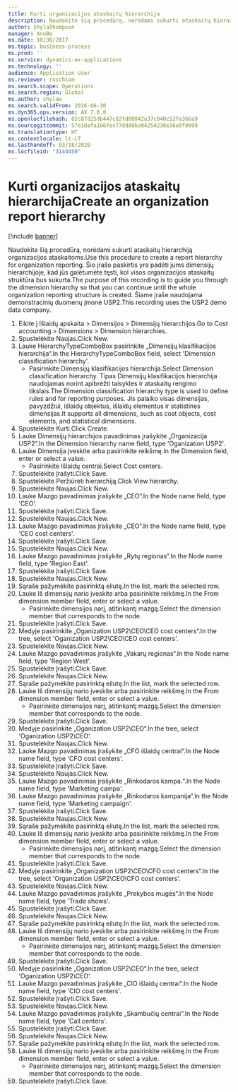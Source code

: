 ```yaml
---
title: Kurti organizacijos ataskaitų hierarchija
description: Naudokite šią procedūrą, norėdami sukurti ataskaitų hierarchiją organizacijos ataskaitoms.
author: ShylaThompson
manager: AnnBe
ms.date: 10/30/2017
ms.topic: business-process
ms.prod: ''
ms.service: dynamics-ax-applications
ms.technology: ''
audience: Application User
ms.reviewer: roschlom
ms.search.scope: Operations
ms.search.region: Global
ms.author: shylaw
ms.search.validFrom: 2016-06-30
ms.dyn365.ops.version: AX 7.0.0
ms.openlocfilehash: 02c87d25db447c82fd00042a37c040c52fa366a9
ms.sourcegitcommit: 57e1dafa186fec77ddd8ba9425d238e36e0f0998
ms.translationtype: HT
ms.contentlocale: lt-LT
ms.lasthandoff: 03/18/2020
ms.locfileid: "3144450"
---
```

# <a name="create-an-organization-report-hierarchy"></a><span data-ttu-id="e2910-103">Kurti organizacijos ataskaitų hierarchija</span><span class="sxs-lookup"><span data-stu-id="e2910-103">Create an organization report hierarchy</span></span>

[!include [banner](../../includes/banner.md)]

<span data-ttu-id="e2910-104">Naudokite šią procedūrą, norėdami sukurti ataskaitų hierarchiją organizacijos ataskaitoms.</span><span class="sxs-lookup"><span data-stu-id="e2910-104">Use this procedure to create a report hierarchy for organization reporting.</span></span> <span data-ttu-id="e2910-105">Šio įrašo paskirtis yra padėti jums dimensijų hierarchijoje, kad jūs galėtumėte tęsti, kol visos organizacijos ataskaitų struktūra bus sukurta.</span><span class="sxs-lookup"><span data-stu-id="e2910-105">The purpose of this recording is to guide you through the dimension hierarchy so that you can continue until the whole organization reporting structure is created.</span></span> <span data-ttu-id="e2910-106">Šiame įraše naudojama demonstracinių duomenų įmonė USP2.</span><span class="sxs-lookup"><span data-stu-id="e2910-106">This recording uses the USP2 demo data company.</span></span>

1. <span data-ttu-id="e2910-107">Eikite į Išlaidų apskaita > Dimensijos > Dimensijų hierarchijos.</span><span class="sxs-lookup"><span data-stu-id="e2910-107">Go to Cost accounting > Dimensions > Dimension hierarchies.</span></span>
2. <span data-ttu-id="e2910-108">Spustelėkite Naujas.</span><span class="sxs-lookup"><span data-stu-id="e2910-108">Click New.</span></span>
3. <span data-ttu-id="e2910-109">Lauke HierarchyTypeComboBox pasirinkite „Dimensijų klasifikacijos hierarchija“.</span><span class="sxs-lookup"><span data-stu-id="e2910-109">In the HierarchyTypeComboBox field, select 'Dimension classification hierarchy'.</span></span>
    * <span data-ttu-id="e2910-110">Pasirinkite Dimensijų klasifikacijos hierarchija.</span><span class="sxs-lookup"><span data-stu-id="e2910-110">Select Dimension classification hierarchy.</span></span> <span data-ttu-id="e2910-111">Tipas Dimensijų klasifikacijos hierarchija naudojamas norint apibrėžti taisykles ir ataskaitų rengimo tikslais.</span><span class="sxs-lookup"><span data-stu-id="e2910-111">The Dimension classification hierarchy type is used to define rules and for reporting purposes.</span></span> <span data-ttu-id="e2910-112">Jis palaiko visas dimensijas, pavyzdžiui, išlaidų objektus, išlaidų elementus ir statistines dimensijas.</span><span class="sxs-lookup"><span data-stu-id="e2910-112">It supports all dimensions, such as cost objects, cost elements, and statistical dimensions.</span></span>  
4. <span data-ttu-id="e2910-113">Spustelėkite Kurti.</span><span class="sxs-lookup"><span data-stu-id="e2910-113">Click Create.</span></span>
5. <span data-ttu-id="e2910-114">Lauke Dimensijų hierarchijos pavadinimas įrašykite „Organizacija USP2“.</span><span class="sxs-lookup"><span data-stu-id="e2910-114">In the Dimension hierarchy name field, type 'Oganization USP2'.</span></span>
6. <span data-ttu-id="e2910-115">Lauke Dimensija įveskite arba pasirinkite reikšmę.</span><span class="sxs-lookup"><span data-stu-id="e2910-115">In the Dimension field, enter or select a value.</span></span>
    * <span data-ttu-id="e2910-116">Pasirinkite Išlaidų centrai.</span><span class="sxs-lookup"><span data-stu-id="e2910-116">Select Cost centers.</span></span>  
7. <span data-ttu-id="e2910-117">Spustelėkite Įrašyti.</span><span class="sxs-lookup"><span data-stu-id="e2910-117">Click Save.</span></span>
8. <span data-ttu-id="e2910-118">Spustelėkite Peržiūrėti hierarchiją.</span><span class="sxs-lookup"><span data-stu-id="e2910-118">Click View hierarchy.</span></span>
9. <span data-ttu-id="e2910-119">Spustelėkite Naujas.</span><span class="sxs-lookup"><span data-stu-id="e2910-119">Click New.</span></span>
10. <span data-ttu-id="e2910-120">Lauke Mazgo pavadinimas įrašykite „CEO“.</span><span class="sxs-lookup"><span data-stu-id="e2910-120">In the Node name field, type 'CEO'.</span></span>
11. <span data-ttu-id="e2910-121">Spustelėkite Įrašyti.</span><span class="sxs-lookup"><span data-stu-id="e2910-121">Click Save.</span></span>
12. <span data-ttu-id="e2910-122">Spustelėkite Naujas.</span><span class="sxs-lookup"><span data-stu-id="e2910-122">Click New.</span></span>
13. <span data-ttu-id="e2910-123">Lauke Mazgo pavadinimas įrašykite „CEO“.</span><span class="sxs-lookup"><span data-stu-id="e2910-123">In the Node name field, type 'CEO cost centers'.</span></span>
14. <span data-ttu-id="e2910-124">Spustelėkite Įrašyti.</span><span class="sxs-lookup"><span data-stu-id="e2910-124">Click Save.</span></span>
15. <span data-ttu-id="e2910-125">Spustelėkite Naujas.</span><span class="sxs-lookup"><span data-stu-id="e2910-125">Click New.</span></span>
16. <span data-ttu-id="e2910-126">Lauke Mazgo pavadinimas įrašykite „Rytų regionas“.</span><span class="sxs-lookup"><span data-stu-id="e2910-126">In the Node name field, type 'Region East'.</span></span>
17. <span data-ttu-id="e2910-127">Spustelėkite Įrašyti.</span><span class="sxs-lookup"><span data-stu-id="e2910-127">Click Save.</span></span>
18. <span data-ttu-id="e2910-128">Spustelėkite Naujas.</span><span class="sxs-lookup"><span data-stu-id="e2910-128">Click New.</span></span>
19. <span data-ttu-id="e2910-129">Sąraše pažymėkite pasirinktą eilutę.</span><span class="sxs-lookup"><span data-stu-id="e2910-129">In the list, mark the selected row.</span></span>
20. <span data-ttu-id="e2910-130">Lauke Iš dimensijų nario įveskite arba pasirinkite reikšmę.</span><span class="sxs-lookup"><span data-stu-id="e2910-130">In the From dimension member field, enter or select a value.</span></span>
    * <span data-ttu-id="e2910-131">Pasirinkite dimensijos narį, atitinkantį mazgą.</span><span class="sxs-lookup"><span data-stu-id="e2910-131">Select the dimension member that corresponds to the node.</span></span>  
21. <span data-ttu-id="e2910-132">Spustelėkite Įrašyti.</span><span class="sxs-lookup"><span data-stu-id="e2910-132">Click Save.</span></span>
22. <span data-ttu-id="e2910-133">Medyje pasirinkite „Oganization USP2\CEO\CEO cost centers“.</span><span class="sxs-lookup"><span data-stu-id="e2910-133">In the tree, select 'Oganization USP2\CEO\CEO cost centers'.</span></span>
23. <span data-ttu-id="e2910-134">Spustelėkite Naujas.</span><span class="sxs-lookup"><span data-stu-id="e2910-134">Click New.</span></span>
24. <span data-ttu-id="e2910-135">Lauke Mazgo pavadinimas įrašykite „Vakarų regionas“.</span><span class="sxs-lookup"><span data-stu-id="e2910-135">In the Node name field, type 'Region West'.</span></span>
25. <span data-ttu-id="e2910-136">Spustelėkite Įrašyti.</span><span class="sxs-lookup"><span data-stu-id="e2910-136">Click Save.</span></span>
26. <span data-ttu-id="e2910-137">Spustelėkite Naujas.</span><span class="sxs-lookup"><span data-stu-id="e2910-137">Click New.</span></span>
27. <span data-ttu-id="e2910-138">Sąraše pažymėkite pasirinktą eilutę.</span><span class="sxs-lookup"><span data-stu-id="e2910-138">In the list, mark the selected row.</span></span>
28. <span data-ttu-id="e2910-139">Lauke Iš dimensijų nario įveskite arba pasirinkite reikšmę.</span><span class="sxs-lookup"><span data-stu-id="e2910-139">In the From dimension member field, enter or select a value.</span></span>
    * <span data-ttu-id="e2910-140">Pasirinkite dimensijos narį, atitinkantį mazgą.</span><span class="sxs-lookup"><span data-stu-id="e2910-140">Select the dimension member that corresponds to the node.</span></span>  
29. <span data-ttu-id="e2910-141">Spustelėkite Įrašyti.</span><span class="sxs-lookup"><span data-stu-id="e2910-141">Click Save.</span></span>
30. <span data-ttu-id="e2910-142">Medyje pasirinkite „Oganization USP2\CEO“.</span><span class="sxs-lookup"><span data-stu-id="e2910-142">In the tree, select 'Oganization USP2\CEO'.</span></span>
31. <span data-ttu-id="e2910-143">Spustelėkite Naujas.</span><span class="sxs-lookup"><span data-stu-id="e2910-143">Click New.</span></span>
32. <span data-ttu-id="e2910-144">Lauke Mazgo pavadinimas įrašykite „CFO išlaidų centrai“.</span><span class="sxs-lookup"><span data-stu-id="e2910-144">In the Node name field, type 'CFO cost centers'.</span></span>
33. <span data-ttu-id="e2910-145">Spustelėkite Įrašyti.</span><span class="sxs-lookup"><span data-stu-id="e2910-145">Click Save.</span></span>
34. <span data-ttu-id="e2910-146">Spustelėkite Naujas.</span><span class="sxs-lookup"><span data-stu-id="e2910-146">Click New.</span></span>
35. <span data-ttu-id="e2910-147">Lauke Mazgo pavadinimas įrašykite „Rinkodaros kampa.“.</span><span class="sxs-lookup"><span data-stu-id="e2910-147">In the Node name field, type 'Marketing campa'.</span></span>
36. <span data-ttu-id="e2910-148">Lauke Mazgo pavadinimas įrašykite „Rinkodaros kampanija“.</span><span class="sxs-lookup"><span data-stu-id="e2910-148">In the Node name field, type 'Marketing campaign'.</span></span>
37. <span data-ttu-id="e2910-149">Spustelėkite Įrašyti.</span><span class="sxs-lookup"><span data-stu-id="e2910-149">Click Save.</span></span>
38. <span data-ttu-id="e2910-150">Spustelėkite Naujas.</span><span class="sxs-lookup"><span data-stu-id="e2910-150">Click New.</span></span>
39. <span data-ttu-id="e2910-151">Sąraše pažymėkite pasirinktą eilutę.</span><span class="sxs-lookup"><span data-stu-id="e2910-151">In the list, mark the selected row.</span></span>
40. <span data-ttu-id="e2910-152">Lauke Iš dimensijų nario įveskite arba pasirinkite reikšmę.</span><span class="sxs-lookup"><span data-stu-id="e2910-152">In the From dimension member field, enter or select a value.</span></span>
    * <span data-ttu-id="e2910-153">Pasirinkite dimensijos narį, atitinkantį mazgą.</span><span class="sxs-lookup"><span data-stu-id="e2910-153">Select the dimension member that corresponds to the node.</span></span>  
41. <span data-ttu-id="e2910-154">Spustelėkite Įrašyti.</span><span class="sxs-lookup"><span data-stu-id="e2910-154">Click Save.</span></span>
42. <span data-ttu-id="e2910-155">Medyje pasirinkite „Organization USP2\CEO\CFO cost centers“.</span><span class="sxs-lookup"><span data-stu-id="e2910-155">In the tree, select 'Organization USP2\CEO\CFO cost centers'.</span></span>
43. <span data-ttu-id="e2910-156">Spustelėkite Naujas.</span><span class="sxs-lookup"><span data-stu-id="e2910-156">Click New.</span></span>
44. <span data-ttu-id="e2910-157">Lauke Mazgo pavadinimas įrašykite „Prekybos mugės“.</span><span class="sxs-lookup"><span data-stu-id="e2910-157">In the Node name field, type 'Trade shows'.</span></span>
45. <span data-ttu-id="e2910-158">Spustelėkite Įrašyti.</span><span class="sxs-lookup"><span data-stu-id="e2910-158">Click Save.</span></span>
46. <span data-ttu-id="e2910-159">Spustelėkite Naujas.</span><span class="sxs-lookup"><span data-stu-id="e2910-159">Click New.</span></span>
47. <span data-ttu-id="e2910-160">Sąraše pažymėkite pasirinktą eilutę.</span><span class="sxs-lookup"><span data-stu-id="e2910-160">In the list, mark the selected row.</span></span>
48. <span data-ttu-id="e2910-161">Lauke Iš dimensijų nario įveskite arba pasirinkite reikšmę.</span><span class="sxs-lookup"><span data-stu-id="e2910-161">In the From dimension member field, enter or select a value.</span></span>
    * <span data-ttu-id="e2910-162">Pasirinkite dimensijos narį, atitinkantį mazgą.</span><span class="sxs-lookup"><span data-stu-id="e2910-162">Select the dimension member that corresponds to the node.</span></span>  
49. <span data-ttu-id="e2910-163">Spustelėkite Įrašyti.</span><span class="sxs-lookup"><span data-stu-id="e2910-163">Click Save.</span></span>
50. <span data-ttu-id="e2910-164">Medyje pasirinkite „Oganization USP2\CEO“.</span><span class="sxs-lookup"><span data-stu-id="e2910-164">In the tree, select 'Oganization USP2\CEO'.</span></span>
51. <span data-ttu-id="e2910-165">Lauke Mazgo pavadinimas įrašykite „CIO išlaidų centrai“.</span><span class="sxs-lookup"><span data-stu-id="e2910-165">In the Node name field, type 'CIO cost centers'.</span></span>
52. <span data-ttu-id="e2910-166">Spustelėkite Įrašyti.</span><span class="sxs-lookup"><span data-stu-id="e2910-166">Click Save.</span></span>
53. <span data-ttu-id="e2910-167">Spustelėkite Naujas.</span><span class="sxs-lookup"><span data-stu-id="e2910-167">Click New.</span></span>
54. <span data-ttu-id="e2910-168">Lauke Mazgo pavadinimas įrašykite „Skambučių centrai“.</span><span class="sxs-lookup"><span data-stu-id="e2910-168">In the Node name field, type 'Call centers'.</span></span>
55. <span data-ttu-id="e2910-169">Spustelėkite Įrašyti.</span><span class="sxs-lookup"><span data-stu-id="e2910-169">Click Save.</span></span>
56. <span data-ttu-id="e2910-170">Spustelėkite Naujas.</span><span class="sxs-lookup"><span data-stu-id="e2910-170">Click New.</span></span>
57. <span data-ttu-id="e2910-171">Sąraše pažymėkite pasirinktą eilutę.</span><span class="sxs-lookup"><span data-stu-id="e2910-171">In the list, mark the selected row.</span></span>
58. <span data-ttu-id="e2910-172">Lauke Iš dimensijų nario įveskite arba pasirinkite reikšmę.</span><span class="sxs-lookup"><span data-stu-id="e2910-172">In the From dimension member field, enter or select a value.</span></span>
    * <span data-ttu-id="e2910-173">Pasirinkite dimensijos narį, atitinkantį mazgą.</span><span class="sxs-lookup"><span data-stu-id="e2910-173">Select the dimension member that corresponds to the node.</span></span>  
59. <span data-ttu-id="e2910-174">Spustelėkite Įrašyti.</span><span class="sxs-lookup"><span data-stu-id="e2910-174">Click Save.</span></span>

